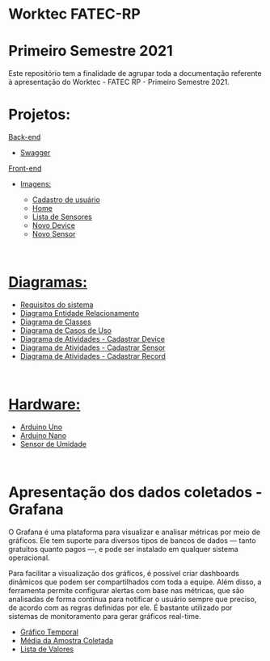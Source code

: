 # Worktec FATEC-RP 
# Primeiro Semestre 2021
Este repositório tem a finalidade de agrupar toda a documentação referente à apresentação do Worktec - FATEC RP - Primeiro Semestre 2021.

<h1>Projetos:</h1>
<a href="https://github.com/Rodolfodq/IOT-Project">Back-end</a></br>
<ul>
  <li><a href="https://github.com/Rodolfodq/Worktec2021-01/blob/main/Swagger/Swagger.pdf">Swagger</a></li>
</ul>
<a href="https://github.com/Rodolfodq/IOT-FrontEnd">Front-end</a>
<ul>
  <li><a href="https://github.com/Rodolfodq/Worktec2021-01/tree/main/Front-End">Imagens:</a></li>
  <ul>
    <li><a href="https://github.com/Rodolfodq/Worktec2021-01/blob/main/Front-End/register.png">Cadastro de usuário</a></li>
    <li><a href="https://github.com/Rodolfodq/Worktec2021-01/blob/main/Front-End/main.png">Home</a></li>
    <li><a href="https://github.com/Rodolfodq/Worktec2021-01/blob/main/Front-End/sensores.png">Lista de Sensores</a></li>
    <li><a href="https://github.com/Rodolfodq/Worktec2021-01/blob/main/Front-End/novoDevice.png">Novo Device</a></li>
    <li><a href="https://github.com/Rodolfodq/Worktec2021-01/blob/main/Front-End/novoSensor.png">Novo Sensor</a></li>    
  </ul> 
</ul>

</br>
<h1><a href="https://github.com/Rodolfodq/Worktec2021-01/tree/main/Diagramas">Diagramas:</a></h1>
<ul>
    <li><a href="https://github.com/Rodolfodq/Worktec2021-01/blob/main/Diagramas/Requisitos.PNG">Requisitos do sistema</a></li>
    <li><a href="https://github.com/Rodolfodq/Worktec2021-01/blob/main/Diagramas/DiagramaEntidadeRelacionamento.png">Diagrama Entidade Relacionamento</a></li>
    <li><a href="https://github.com/Rodolfodq/Worktec2021-01/blob/main/Diagramas/DiagramaDeClasses.png">Diagrama de Classes</a></li>
    <li><a href="https://github.com/Rodolfodq/Worktec2021-01/blob/main/Diagramas/DiagramaCasosUso.png">Diagrama de Casos de Uso</a></li>
    <li><a href="https://github.com/Rodolfodq/Worktec2021-01/blob/main/Diagramas/DiagramaDeAtividadesCadastrarDevice.png">Diagrama de Atividades - Cadastrar Device</a></li>
    <li><a href="https://github.com/Rodolfodq/Worktec2021-01/blob/main/Diagramas/DiagramadeAtividadesCadastrarSensor.png">Diagrama de Atividades - Cadastrar Sensor</a></li>
    <li><a href="https://github.com/Rodolfodq/Worktec2021-01/blob/main/Diagramas/DiagramaDeAtividadesCadastrarRecord.png">Diagrama de Atividades - Cadastrar Record</a></li>
</ul>
</br>
<h1><a href="https://github.com/Rodolfodq/Worktec2021-01/tree/main/Hardware">Hardware:</a></h1>
<ul>
    <li><a href="https://github.com/Rodolfodq/Worktec2021-01/blob/main/Hardware/ArduinoUno.png">Arduino Uno</a></li>
    <li><a href="https://github.com/Rodolfodq/Worktec2021-01/blob/main/Hardware/ArduinoNano.png">Arduino Nano</a></li>
    <li><a href="https://github.com/Rodolfodq/Worktec2021-01/blob/main/Hardware/SensorDeUmidade.png">Sensor de Umidade</a></li>
</ul>
</br>
<h1>Apresentação dos dados coletados - Grafana</h1>
<p>O Grafana é uma plataforma para visualizar e analisar métricas por meio de gráficos. Ele tem suporte para diversos tipos de bancos de dados — tanto gratuitos quanto pagos —, e pode ser instalado em qualquer sistema operacional.</p>
<p>Para facilitar a visualização dos gráficos, é possível criar dashboards dinâmicos que podem ser compartilhados com toda a equipe. Além disso, a ferramenta permite configurar alertas com base nas métricas, que são analisadas de forma contínua para notificar o usuário sempre que preciso, de acordo com as regras definidas por ele. É bastante utilizado por sistemas de monitoramento para gerar gráficos real-time.</p>
<ul>
<li><a href="https://github.com/Rodolfodq/Worktec2021-01/blob/main/VisualizacaoDados/GraficoTemporal.jpeg">Gráfico Temporal</a></li>
<li><a href="https://github.com/Rodolfodq/Worktec2021-01/blob/main/VisualizacaoDados/MediaColetada.jpeg">Média da Amostra Coletada</a></li>
<li><a href="https://github.com/Rodolfodq/Worktec2021-01/blob/main/VisualizacaoDados/ListaValores.PNG">Lista de Valores</a></li>
</ul>
